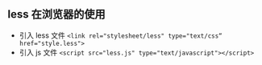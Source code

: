 ## less 在浏览器的使用
  - 引入 less 文件 `<link rel="stylesheet/less" type="text/css“ href="style.less">`
  - 引入 js 文件 `<script src="less.js" type="text/javascript"></script>`

